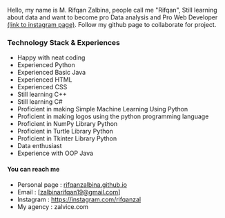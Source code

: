 Hello, my name is M. Rifqan Zalbina, people call me "Rifqan", Still learning about data and want to become pro Data analysis and Pro Web Developer
[(link to instagram page)](https://www.instagram.com/rifqanzal/). Follow my github page to collaborate for project.

### Technology Stack  & Experiences

- Happy with neat coding
- Experienced Python
- Experienced Basic Java
- Experienced HTML
- Experienced CSS
- Still learning C++
- Still learning C#
- Proficient in making Simple Machine Learning Using Python
- Proficient in making logos using the python programming language
- Proficient in NumPy Library Python
- Proficient in Turtle Library Python
- Proficient in Tkinter Library Python
- Data enthusiast
- Experience with OOP Java

#### You can reach me

- Personal page : [rifqanzalbina.github.io](https://rifqanzalbina.github.io)
- Email :  [zalbinarifqan19@gmail.com]
- Instagram : https://instagram.com/rifqanzal
- My agency : zalvice.com
